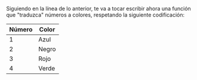 Siguiendo en la línea de lo anterior, te va a tocar escribir ahora una función que "traduzca" números a colores, respetando la siguiente codificación:

|Número|Color|
|------|-----|
|1|Azul|
|2|Negro|
|3|Rojo|
|4|Verde|